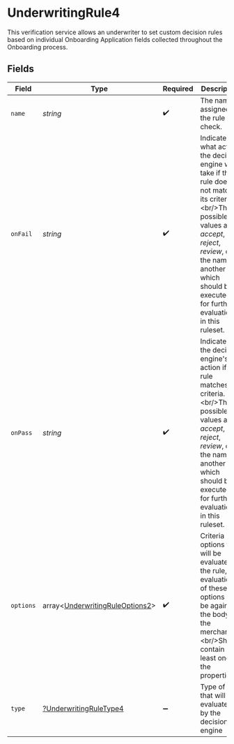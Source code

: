 # UnderwritingRule4

This verification service allows an underwriter to set custom decision rules based on individual Onboarding Application fields collected throughout the Onboarding process.


## Fields

| Field                                                                                                                                                                                                                                            | Type                                                                                                                                                                                                                                             | Required                                                                                                                                                                                                                                         | Description                                                                                                                                                                                                                                      | Example                                                                                                                                                                                                                                          |
| ------------------------------------------------------------------------------------------------------------------------------------------------------------------------------------------------------------------------------------------------ | ------------------------------------------------------------------------------------------------------------------------------------------------------------------------------------------------------------------------------------------------ | ------------------------------------------------------------------------------------------------------------------------------------------------------------------------------------------------------------------------------------------------ | ------------------------------------------------------------------------------------------------------------------------------------------------------------------------------------------------------------------------------------------------ | ------------------------------------------------------------------------------------------------------------------------------------------------------------------------------------------------------------------------------------------------ |
| `name`                                                                                                                                                                                                                                           | *string*                                                                                                                                                                                                                                         | :heavy_check_mark:                                                                                                                                                                                                                               | The name assigned to the rule check.                                                                                                                                                                                                             | Medium Risk Rule                                                                                                                                                                                                                                 |
| `onFail`                                                                                                                                                                                                                                         | *string*                                                                                                                                                                                                                                         | :heavy_check_mark:                                                                                                                                                                                                                               | Indicates what action the decision engine will take if the rule does not match its criteria.\<br/>The possible values are *accept*, *reject*, *review*, or the name of another rule which should be executed for further evaluation in this ruleset. | reject                                                                                                                                                                                                                                           |
| `onPass`                                                                                                                                                                                                                                         | *string*                                                                                                                                                                                                                                         | :heavy_check_mark:                                                                                                                                                                                                                               | Indicates the decision engine's action if the rule matches its criteria.\<br/>The possible values are *accept*, *reject*, *review*, or the name of another rule which should be executed for further evaluation in this ruleset.                 | accept                                                                                                                                                                                                                                           |
| `options`                                                                                                                                                                                                                                        | array<[UnderwritingRuleOptions2](../../models/shared/UnderwritingRuleOptions2.md)>                                                                                                                                                               | :heavy_check_mark:                                                                                                                                                                                                                               | Criteria options that will be evaluated in the rule, the evaluation of these options will be against the body of the merchant.\<br/>Should contain at least one of the properties.<br/>                                                          |                                                                                                                                                                                                                                                  |
| `type`                                                                                                                                                                                                                                           | [?UnderwritingRuleType4](../../models/shared/UnderwritingRuleType4.md)                                                                                                                                                                           | :heavy_minus_sign:                                                                                                                                                                                                                               | Type of rule that will be evaluated by the decision engine                                                                                                                                                                                       | Business Information                                                                                                                                                                                                                             |
